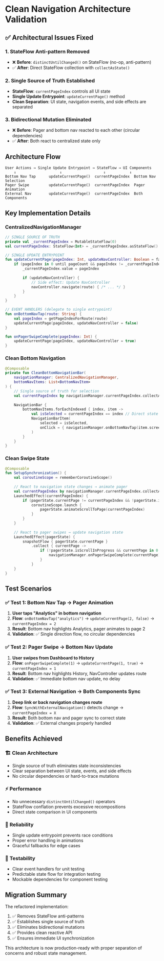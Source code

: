 # Clean Navigation Architecture Validation

## ✅ Architectural Issues Fixed

### 1. **StateFlow Anti-pattern Removed**
- ❌ **Before**: `distinctUntilChanged()` on StateFlow (no-op, anti-pattern)  
- ✅ **After**: Direct StateFlow collection with `collectAsState()`

### 2. **Single Source of Truth Established**
- **StateFlow**: `currentPageIndex` controls all UI state
- **Single Update Entrypoint**: `updateCurrentPage()` method
- **Clean Separation**: UI state, navigation events, and side effects are separated

### 3. **Bidirectional Mutation Eliminated**
- ❌ **Before**: Pager and bottom nav reacted to each other (circular dependencies)
- ✅ **After**: Both react to centralized state only

## Architecture Flow

```
User Actions → Single Update Entrypoint → StateFlow → UI Components
    ↓                    ↓                   ↓           ↓
Bottom Nav Tap      updateCurrentPage()  currentPageIndex  Bottom Nav Selection
Pager Swipe         updateCurrentPage()  currentPageIndex  Pager Animation
External Nav        updateCurrentPage()  currentPageIndex  Both Components
```

## Key Implementation Details

### CentralizedNavigationManager
```kotlin
// SINGLE SOURCE OF TRUTH
private val _currentPageIndex = MutableStateFlow(0)
val currentPageIndex: StateFlow<Int> = _currentPageIndex.asStateFlow()

// SINGLE UPDATE ENTRYPOINT  
fun updateCurrentPage(pageIndex: Int, updateNavController: Boolean = false) {
    if (pageIndex in 0 until pageCount && pageIndex != _currentPageIndex.value) {
        _currentPageIndex.value = pageIndex
        
        if (updateNavController) {
            // Side effect: Update NavController
            navController.navigate(route) { /* ... */ }
        }
    }
}

// EVENT HANDLERS (delegate to single entrypoint)
fun onBottomNavTap(route: String) {
    val pageIndex = getPageIndexForRoute(route)
    updateCurrentPage(pageIndex, updateNavController = false)
}

fun onPagerSwipeComplete(pageIndex: Int) {
    updateCurrentPage(pageIndex, updateNavController = true)
}
```

### Clean Bottom Navigation
```kotlin
@Composable
private fun CleanBottomNavigationBar(
    navigationManager: CentralizedNavigationManager,
    bottomNavItems: List<BottomNavItem>
) {
    // Single source of truth for selection
    val currentPageIndex by navigationManager.currentPageIndex.collectAsState()
    
    NavigationBar {
        bottomNavItems.forEachIndexed { index, item ->
            val isSelected = currentPageIndex == index // Direct state comparison
            NavigationBarItem(
                selected = isSelected,
                onClick = { navigationManager.onBottomNavTap(item.screen.route) }
            )
        }
    }
}
```

### Clean Swipe State
```kotlin
@Composable
fun SetupSynchronization() {
    val coroutineScope = rememberCoroutineScope()
    
    // React to navigation state changes → animate pager
    val currentPageIndex by navigationManager.currentPageIndex.collectAsState()
    LaunchedEffect(currentPageIndex) {
        if (pagerState.currentPage != currentPageIndex && !pagerState.isScrollInProgress) {
            coroutineScope.launch {
                pagerState.animateScrollToPage(currentPageIndex)
            }
        }
    }
    
    // React to pager swipes → update navigation state
    LaunchedEffect(pagerState) {
        snapshotFlow { pagerState.currentPage }
            .collect { currentPage ->
                if (!pagerState.isScrollInProgress && currentPage in 0 until navigationManager.pageCount) {
                    navigationManager.onPagerSwipeComplete(currentPage)
                }
            }
    }
}
```

## Test Scenarios

### ✅ Test 1: Bottom Nav Tap → Pager Animation
1. **User taps "Analytics" in bottom navigation**
2. **Flow**: `onBottomNavTap("analytics")` → `updateCurrentPage(2, false)` → `currentPageIndex = 2`
3. **Result**: Bottom nav highlights Analytics, pager animates to page 2
4. **Validation**: ✅ Single direction flow, no circular dependencies

### ✅ Test 2: Pager Swipe → Bottom Nav Update  
1. **User swipes from Dashboard to History**
2. **Flow**: `onPagerSwipeComplete(1)` → `updateCurrentPage(1, true)` → `currentPageIndex = 1`
3. **Result**: Bottom nav highlights History, NavController updates route
4. **Validation**: ✅ Immediate bottom nav update, no delay

### ✅ Test 3: External Navigation → Both Components Sync
1. **Deep link or back navigation changes route**
2. **Flow**: `SyncWithExternalNavigation()` detects change → `currentPageIndex = X`  
3. **Result**: Both bottom nav and pager sync to correct state
4. **Validation**: ✅ External changes properly handled

## Benefits Achieved

### 🏗️ **Clean Architecture**
- Single source of truth eliminates state inconsistencies
- Clear separation between UI state, events, and side effects
- No circular dependencies or hard-to-trace mutations

### ⚡ **Performance**
- No unnecessary `distinctUntilChanged()` operators
- StateFlow conflation prevents excessive recompositions  
- Direct state comparison in UI components

### 🐛 **Reliability**
- Single update entrypoint prevents race conditions
- Proper error handling in animations
- Graceful fallbacks for edge cases

### 🧪 **Testability**  
- Clear event handlers for unit testing
- Predictable state flow for integration testing
- Mockable dependencies for component testing

## Migration Summary

The refactored implementation:
1. ✅ Removes StateFlow anti-patterns
2. ✅ Establishes single source of truth
3. ✅ Eliminates bidirectional mutations  
4. ✅ Provides clean reactive API
5. ✅ Ensures immediate UI synchronization

This architecture is now production-ready with proper separation of concerns and robust state management.